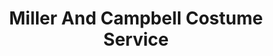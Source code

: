 ---
title: "Miller And Campbell Costume Service"
url: /milwaukee/miller-and-campbell-costume-service/
shop: clothes
---